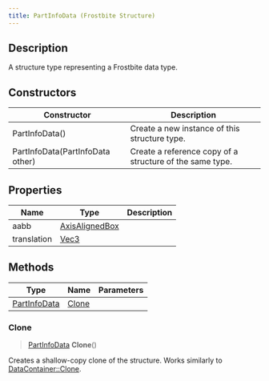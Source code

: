 ```yaml
---
title: PartInfoData (Frostbite Structure)
---
```

## Description

A structure type representing a Frostbite data type.

## Constructors

| Constructor                      | Description                                              |
| -------------------------------- | -------------------------------------------------------- |
| PartInfoData()                   | Create a new instance of this structure type.            |
| PartInfoData(PartInfoData other) | Create a reference copy of a structure of the same type. |

## Properties

| Name        | Type                                                  | Description |
| ----------- | ----------------------------------------------------- | ----------- |
| aabb        | [AxisAlignedBox](/vext/ref/cls/shr/AxisAlignedBox) |             |
| translation | [Vec3](/vext/ref/cls/shr/Vec3)                     |             |

## Methods

| Type                         | Name            | Parameters |
| ---------------------------- | --------------- | ---------- |
| [PartInfoData](PartInfoData) | [Clone](#clone) |            |

### Clone

> [PartInfoData](PartInfoData) **Clone**()

Creates a shallow-copy clone of the structure. Works similarly to [DataContainer::Clone](/vext/ref/cls/shr/datacontainer#clone).

